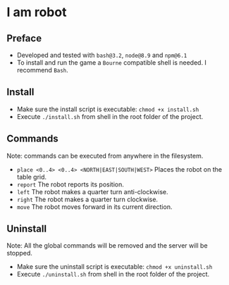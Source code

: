 # I am robot

## Preface
- Developed and tested with `bash@3.2`, `node@8.9` and `npm@6.1`
- To install and run the game a `Bourne` compatible shell is needed. I recommend `Bash`.

## Install
- Make sure the install script is executable: `chmod +x install.sh`
- Execute `./install.sh` from shell in the root folder of the project.

## Commands
Note: commands can be executed from anywhere in the filesystem.
- `place <0..4> <0..4> <NORTH|EAST|SOUTH|WEST>` Places the robot on the table grid.
- `report` The robot reports its position.
- `left` The robot makes a quarter turn anti-clockwise.
- `right` The robot makes a quarter turn clockwise.
- `move` The robot moves forward in its current direction.

## Uninstall
Note: All the global commands will be removed and the server will be stopped.
- Make sure the uninstall script is executable: `chmod +x uninstall.sh`
- Execute `./uninstall.sh` from shell in the root folder of the project.

